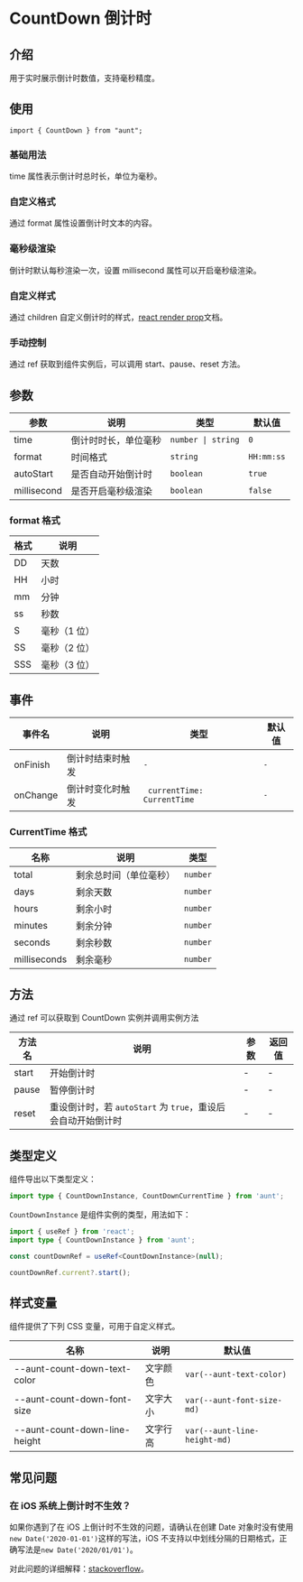 # CountDown 倒计时

<code hidden="hidden" src="./demos/demo.tsx"></code>

## 介绍

用于实时展示倒计时数值，支持毫秒精度。

## 使用

```tsx
import { CountDown } from "aunt";
```

### 基础用法

time 属性表示倒计时总时长，单位为毫秒。
<code src="./demos/demo-base.tsx"></code>

### 自定义格式

通过 format 属性设置倒计时文本的内容。
<code src="./demos/demo-format.tsx"></code>

### 毫秒级渲染

倒计时默认每秒渲染一次，设置 millisecond 属性可以开启毫秒级渲染。
<code src="./demos/demo-millisecond.tsx"></code>

### 自定义样式

通过 children 自定义倒计时的样式，[react render prop](https://reactjs.org/docs/render-props.html)文档。
<code src="./demos/demo-children.tsx"></code>

### 手动控制

通过 ref 获取到组件实例后，可以调用 start、pause、reset 方法。
<code src="./demos/demo-ref.tsx"></code>

## 参数

| 参数        | 说明                 | 类型               | 默认值     |
| ----------- | -------------------- | ------------------ | ---------- |
| time        | 倒计时时长，单位毫秒 | `number \| string` | `0`        |
| format      | 时间格式             | `string`           | `HH:mm:ss` |
| autoStart   | 是否自动开始倒计时   | `boolean`          | `true`     |
| millisecond | 是否开启毫秒级渲染   | `boolean`          | `false`    |

### format 格式

| 格式 | 说明         |
| ---- | ------------ |
| DD   | 天数         |
| HH   | 小时         |
| mm   | 分钟         |
| ss   | 秒数         |
| S    | 毫秒（1 位） |
| SS   | 毫秒（2 位） |
| SSS  | 毫秒（3 位） |

## 事件

| 事件名   | 说明             | 类型                        | 默认值 |
| -------- | ---------------- | --------------------------- | ------ |
| onFinish | 倒计时结束时触发 | `-`                         | `-`    |
| onChange | 倒计时变化时触发 | ` currentTime: CurrentTime` | `-`    |

### CurrentTime 格式

| 名称         | 说明                   | 类型     |
| ------------ | ---------------------- | -------- |
| total        | 剩余总时间（单位毫秒） | `number` |
| days         | 剩余天数               | `number` |
| hours        | 剩余小时               | `number` |
| minutes      | 剩余分钟               | `number` |
| seconds      | 剩余秒数               | `number` |
| milliseconds | 剩余毫秒               | `number` |

## 方法

通过 ref 可以获取到 CountDown 实例并调用实例方法

| 方法名 | 说明                                                         | 参数 | 返回值 |
| ------ | ------------------------------------------------------------ | ---- | ------ |
| start  | 开始倒计时                                                   | -    | -      |
| pause  | 暂停倒计时                                                   | -    | -      |
| reset  | 重设倒计时，若 `autoStart` 为 `true`，重设后会自动开始倒计时 | -    | -      |

## 类型定义

组件导出以下类型定义：

```ts
import type { CountDownInstance, CountDownCurrentTime } from 'aunt';
```

`CountDownInstance` 是组件实例的类型，用法如下：

```ts
import { useRef } from 'react';
import type { CountDownInstance } from 'aunt';

const countDownRef = useRef<CountDownInstance>(null);

countDownRef.current?.start();
```

## 样式变量

组件提供了下列 CSS 变量，可用于自定义样式。

| 名称                          | 说明     | 默认值                       |
| ----------------------------- | -------- | ---------------------------- |
| --aunt-count-down-text-color  | 文字颜色 | `var(--aunt-text-color)`     |
| --aunt-count-down-font-size   | 文字大小 | `var(--aunt-font-size-md)`   |
| --aunt-count-down-line-height | 文字行高 | `var(--aunt-line-height-md)` |

## 常见问题

### 在 iOS 系统上倒计时不生效？

如果你遇到了在 iOS 上倒计时不生效的问题，请确认在创建 Date 对象时没有使用`new Date('2020-01-01')`这样的写法，iOS 不支持以中划线分隔的日期格式，正确写法是`new Date('2020/01/01')`。

对此问题的详细解释：[stackoverflow](https://stackoverflow.com/questions/13363673/javascript-date-is-invalid-on-ios)。
